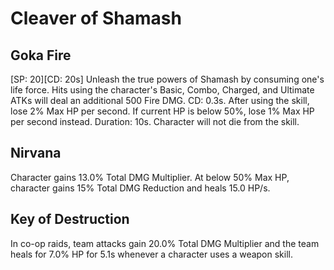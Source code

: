 # Cleaver of Shamash

## Goka Fire

[SP: 20][CD: 20s] Unleash the true powers of Shamash by consuming one's life force. Hits using the character's Basic, Combo, Charged, and Ultimate ATKs will deal an additional 500 Fire DMG. CD: 0.3s. After using the skill, lose 2% Max HP per second. If current HP is below 50%, lose 1% Max HP per second instead. Duration: 10s. Character will not die from the skill.

## Nirvana

Character gains 13.0% Total DMG Multiplier. At below 50% Max HP, character gains 15% Total DMG Reduction and heals 15.0 HP/s.

## Key of Destruction

In co-op raids, team attacks gain 20.0% Total DMG Multiplier and the team heals for 7.0% HP for 5.1s whenever a character uses a weapon skill.